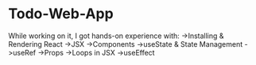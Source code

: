 # Todo-Web-App

While working on it, I got hands-on experience with: 
->Installing & Rendering React
->JSX
->Components
->useState & State Management
->useRef
->Props
->Loops in JSX
->useEffect
